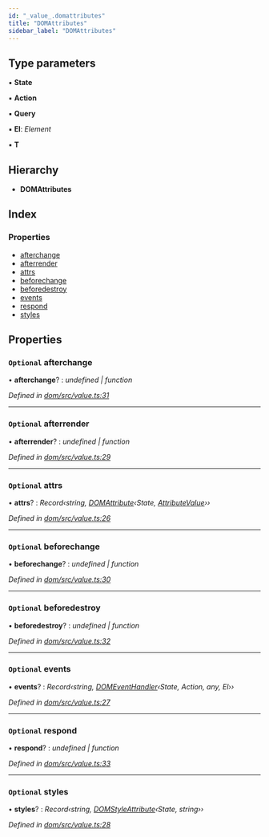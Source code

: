 ```yaml
---
id: "_value_.domattributes"
title: "DOMAttributes"
sidebar_label: "DOMAttributes"
---
```


## Type parameters

▪ **State**

▪ **Action**

▪ **Query**

▪ **El**: *Element*

▪ **T**

## Hierarchy

* **DOMAttributes**

## Index

### Properties

* [afterchange](_value_.domattributes.md#optional-afterchange)
* [afterrender](_value_.domattributes.md#optional-afterrender)
* [attrs](_value_.domattributes.md#optional-attrs)
* [beforechange](_value_.domattributes.md#optional-beforechange)
* [beforedestroy](_value_.domattributes.md#optional-beforedestroy)
* [events](_value_.domattributes.md#optional-events)
* [respond](_value_.domattributes.md#optional-respond)
* [styles](_value_.domattributes.md#optional-styles)

## Properties

### `Optional` afterchange

• **afterchange**? : *undefined | function*

*Defined in [dom/src/value.ts:31](https://github.com/fponticelli/tempo/blob/master/dom/src/value.ts#L31)*

___

### `Optional` afterrender

• **afterrender**? : *undefined | function*

*Defined in [dom/src/value.ts:29](https://github.com/fponticelli/tempo/blob/master/dom/src/value.ts#L29)*

___

### `Optional` attrs

• **attrs**? : *Record‹string, [DOMAttribute](../modules/_value_.md#domattribute)‹State, [AttributeValue](../modules/_value_.md#attributevalue)››*

*Defined in [dom/src/value.ts:26](https://github.com/fponticelli/tempo/blob/master/dom/src/value.ts#L26)*

___

### `Optional` beforechange

• **beforechange**? : *undefined | function*

*Defined in [dom/src/value.ts:30](https://github.com/fponticelli/tempo/blob/master/dom/src/value.ts#L30)*

___

### `Optional` beforedestroy

• **beforedestroy**? : *undefined | function*

*Defined in [dom/src/value.ts:32](https://github.com/fponticelli/tempo/blob/master/dom/src/value.ts#L32)*

___

### `Optional` events

• **events**? : *Record‹string, [DOMEventHandler](../modules/_value_.md#domeventhandler)‹State, Action, any, El››*

*Defined in [dom/src/value.ts:27](https://github.com/fponticelli/tempo/blob/master/dom/src/value.ts#L27)*

___

### `Optional` respond

• **respond**? : *undefined | function*

*Defined in [dom/src/value.ts:33](https://github.com/fponticelli/tempo/blob/master/dom/src/value.ts#L33)*

___

### `Optional` styles

• **styles**? : *Record‹string, [DOMStyleAttribute](../modules/_value_.md#domstyleattribute)‹State, string››*

*Defined in [dom/src/value.ts:28](https://github.com/fponticelli/tempo/blob/master/dom/src/value.ts#L28)*
